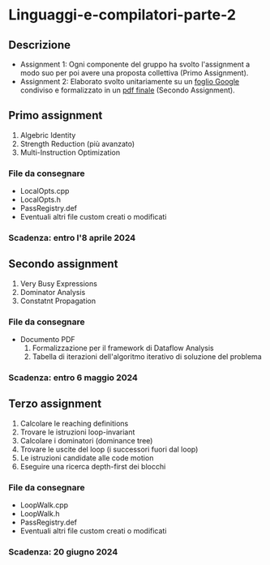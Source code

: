 # Linguaggi-e-compilatori-parte-2

## Descrizione
- Assignment 1: Ogni componente del gruppo ha svolto l'assignment a modo suo per poi avere una proposta collettiva (Primo Assignment).
- Assignment 2: Elaborato svolto unitariamente su un [foglio Google](./Secondo%20Assignment/Secondo%20Assignment.xlsx) condiviso e formalizzato in un [pdf finale](./Secondo%20Assignment/Secondo%20Assignment.pdf) (Secondo Assignment).

## Primo assignment
1. Algebric Identity
2. Strength Reduction (più avanzato)
3. Multi-Instruction Optimization

### File da consegnare
- LocalOpts.cpp
- LocalOpts.h
- PassRegistry.def
- Eventuali altri file custom creati o modificati

### Scadenza: entro l'8 aprile 2024

## Secondo assignment
1. Very Busy Expressions
2. Dominator Analysis
3. Constatnt Propagation

### File da consegnare
- Documento PDF
  1. Formalizzazione per il framework di Dataflow Analysis 
  2. Tabella di iterazioni dell'algoritmo iterativo di soluzione del problema

### Scadenza: entro 6 maggio 2024

## Terzo assignment
1. Calcolare le reaching definitions
2. Trovare le istruzioni loop-invariant
3. Calcolare i dominatori (dominance tree)
4. Trovare le uscite del loop (i successori fuori dal loop)
5. Le istruzioni candidate alle code motion
6. Eseguire una ricerca depth-first dei blocchi

### File da consegnare
- LoopWalk.cpp
- LoopWalk.h
- PassRegistry.def
- Eventuali altri file custom creati o modificati

### Scadenza: 20 giugno 2024
